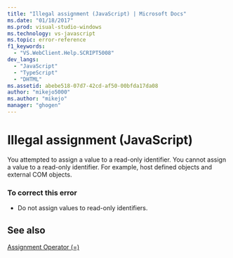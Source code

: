 ```yaml
---
title: "Illegal assignment (JavaScript) | Microsoft Docs"
ms.date: "01/18/2017"
ms.prod: visual-studio-windows
ms.technology: vs-javascript
ms.topic: error-reference
f1_keywords: 
  - "VS.WebClient.Help.SCRIPT5008"
dev_langs: 
  - "JavaScript"
  - "TypeScript"
  - "DHTML"
ms.assetid: abebe518-07d7-42cd-af50-00bfda17da08
author: "mikejo5000"
ms.author: "mikejo"
manager: "ghogen"
---
```

# Illegal assignment (JavaScript)
You attempted to assign a value to a read-only identifier. You cannot assign a value to a read-only identifier. For example, host defined objects and external COM objects.  
  
### To correct this error  
  
- Do not assign values to read-only identifiers.  
  
## See also  
 [Assignment Operator (=)](../../javascript/reference/assignment-operator-decrement-equal-javascript.md)